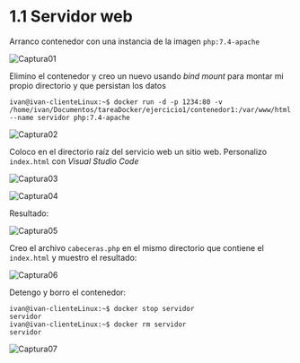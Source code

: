 # 1.1 Servidor web

Arranco contenedor con una instancia de la imagen `php:7.4-apache`

![Captura01](/capturas/Captura01.png)

Elimino el contenedor y creo un nuevo usando *bind mount* para montar mi propio directorio y que persistan los datos

```
ivan@ivan-clienteLinux:~$ docker run -d -p 1234:80 -v /home/ivan/Documentos/tareaDocker/ejercicio1/contenedor1:/var/www/html --name servidor php:7.4-apache
```

![Captura02](/home/ivan/Documentos/tareaDocker/ejercicio1/capturas/Captura02.png)

Coloco en el directorio raíz del servicio web un sitio web. Personalizo `index.html` con *Visual Studio Code*

![Captura03](/home/ivan/Documentos/tareaDocker/ejercicio1/capturas/Captura03.png)

![Captura04](/home/ivan/Documentos/tareaDocker/ejercicio1/capturas/Captura04.png)

Resultado:

![Captura05](/home/ivan/Documentos/tareaDocker/ejercicio1/capturas/Captura05.png)

Creo el archivo `cabeceras.php`  en el mismo directorio que contiene el `index.html` y muestro el resultado:

![Captura06](/home/ivan/Documentos/tareaDocker/ejercicio1/capturas/Captura06.png)

Detengo y borro el contenedor:

```
ivan@ivan-clienteLinux:~$ docker stop servidor
servidor
ivan@ivan-clienteLinux:~$ docker rm servidor
servidor
```

![Captura07](/home/ivan/Documentos/tareaDocker/ejercicio1/capturas/Captura07.png)
